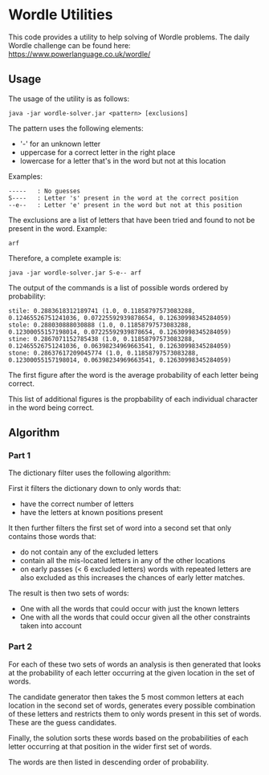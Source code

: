 Wordle Utilities
================

This code provides a utility to help solving of Wordle problems.
The daily Wordle challenge can be found here: https://www.powerlanguage.co.uk/wordle/

Usage
-----

The usage of the utility is as follows:

    java -jar wordle-solver.jar <pattern> [exclusions]

The pattern uses the following elements:

* '-' for an unknown letter
* uppercase for a correct letter in the right place
* lowercase for a letter that's in the word but not at this location

Examples:

    -----   : No guesses
    S----   : Letter 's' present in the word at the correct position
    --e--   : Letter 'e' present in the word but not at this position

The exclusions are a list of letters that have been tried and found to
not be present in the word. Example:

    arf

Therefore, a complete example is:

    java -jar wordle-solver.jar S-e-- arf

The output of the commands is a list of possible words ordered by probability:

    stile: 0.2883618312189741 (1.0, 0.11858797573083288, 0.12465526751241036, 0.07225592939878654, 0.12630998345284059)
    stole: 0.288030888030888 (1.0, 0.11858797573083288, 0.12300055157198014, 0.07225592939878654, 0.12630998345284059)
    stine: 0.2867071152785438 (1.0, 0.11858797573083288, 0.12465526751241036, 0.06398234969663541, 0.12630998345284059)
    stone: 0.28637617209045774 (1.0, 0.11858797573083288, 0.12300055157198014, 0.06398234969663541, 0.12630998345284059)

The first figure after the word is the average probability of each letter being correct.

This list of additional figures is the propbability of each individual character in the word being correct.

Algorithm
---------

### Part 1
The dictionary filter uses the following algorithm:

First it filters the dictionary down to only words that:

* have the correct number of letters
* have the letters at known positions present

It then further filters the first set of word into a second set that only contains those words  that:

* do not contain any of the excluded letters
* contain all the mis-located letters in any of the other locations
* on early passes (< 6 excluded letters) words with repeated letters
are also excluded as this increases the chances of early letter matches.

The result is then two sets of words:

* One with all the words that could occur with just the known letters
* One with all the words that could occur given all the other constraints taken into account

### Part 2
For each of these two sets of words an analysis is then generated that looks
at the probability of each letter occurring at the given location in the set of words.

The candidate generator then takes the 5 most common letters at each location in the
second set of words, generates every possible combination of these letters and restricts
them to only words present in this set of words. These are the guess candidates.

Finally, the solution sorts these words based on the probabilities of each letter
occurring at that position in the wider first set of words.

The words are then listed in descending order of probability.


